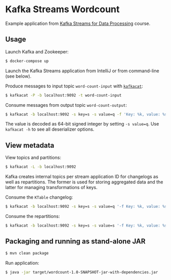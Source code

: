 # Kafka Streams Wordcount

Example application from [Kafka Streams for Data Processing](https://www.udemy.com/course/kafka-streams/) course.

## Usage

Launch Kafka and Zookeeper:

```bash
$ docker-compose up
```

Launch the Kafka Streams application from IntelliJ or from command-line (see below).

Produce messages to input topic `word-count-input` with [`kafkacat`](https://github.com/edenhill/kafkacat):

```bash
$ kafkacat -P -b localhost:9092 -t word-count-input
```

Consume messages from output topic `word-count-output`:

```bash
$ kafkacat -b localhost:9092 -s key=s -s value=q -f 'Key: %k, value: %s\n' -t word-count-output
```

The value is decoded as 64-bit signed integer by setting `-s value=q`. Use `kafkacat -h` to see all deserializer options.

## View metadata

View topics and partitions:

```bash
$ kafkacat -L -b localhost:9092
```

Kafka creates internal topics per stream application ID for changelogs as well as repartitions. The former is used for storing aggregated data and the latter for managing transformations of keys.

Consume the `KTable` changelog:

```bash
$ kafkacat -b localhost:9092 -s key=s -s value=q '-f Key: %k, value: %s\n' -t word-counts-Counts-changelog
```

Consume the repartitions:

```bash
$ kafkacat -b localhost:9092 -s key=s -s value=s '-f Key: %k, value: %s\n' -t word-counts-Counts-repartition
```

## Packaging and running as stand-alone JAR

```bash
$ mvn clean package
```

Run application:

```bash
$ java -jar target/wordcount-1.0-SNAPSHOT-jar-with-dependencies.jar
```

